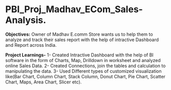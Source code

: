 # PBI_Proj_Madhav_ECom_Sales-Analysis.
**Objectives:**  Owner of Madhav E.comm Store wants us to help them to analyze and track their sales report with the help of intractive Dashboard and Report across India.

**Project Learnings-** 1- Created Intractive Dashboard with the help of BI software in the form of Charts, Map, Drilldown in worksheet and analyzed online Sales Data.
2- Created Connections, join the tables and calculation to manipulating the data.
3- Used Different types of customized visualization like(Bar Chart, Column Chart, Stack Column, Donut Chart, Pie Chart, Scatter Chart, Maps, Area Chart, Slicer etc).

               
